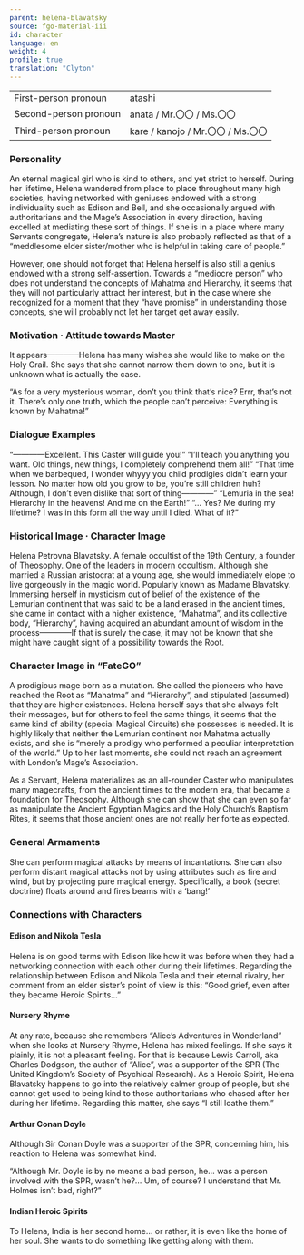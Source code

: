 ```yaml
---
parent: helena-blavatsky
source: fgo-material-iii
id: character
language: en
weight: 4
profile: true
translation: "Clyton"
---
```


<table>
  <tr><td>First-person pronoun</td><td>atashi</td></tr>
  <tr><td>Second-person pronoun</td><td>anata / Mr.〇〇 / Ms.〇〇</td></tr>
  <tr><td>Third-person pronoun</td><td>kare / kanojo / Mr.〇〇 / Ms.〇〇</td></tr>
</table> 

### Personality

An eternal magical girl who is kind to others, and yet strict to herself. During her lifetime, Helena wandered from place to place throughout many high societies, having networked with geniuses endowed with a strong individuality such as Edison and Bell, and she occasionally argued with authoritarians and the Mage’s Association in every direction, having excelled at mediating these sort of things. If she is in a place where many Servants congregate, Helena’s nature is also probably reflected as that of a “meddlesome elder sister/mother who is helpful in taking care of people.”

However, one should not forget that Helena herself is also still a genius endowed with a strong self-assertion. Towards a “mediocre person” who does not understand the concepts of Mahatma and Hierarchy, it seems that they will not particularly attract her interest, but in the case where she recognized for a moment that they “have promise” in understanding those concepts, she will probably not let her target get away easily.

### Motivation · Attitude towards Master

It appears————Helena has many wishes she would like to make on the Holy Grail. She says that she cannot narrow them down to one, but it is unknown what is actually the case.

“As for a very mysterious woman, don’t you think that’s nice? Errr, that’s not it. There’s only one truth, which the people can’t perceive: Everything is known by Mahatma!”

### Dialogue Examples

“————Excellent. This Caster will guide you!”
”I’ll teach you anything you want. Old things, new things, I completely comprehend them all!”
“That time when we barbequed, I wonder whyyy you child prodigies didn’t learn your lesson. No matter how old you grow to be, you’re still children huh? Although, I don’t even dislike that sort of thing————”
“Lemuria in the sea! Hierarchy in the heavens! And me on the Earth!”
“… Yes? Me during my lifetime? I was in this form all the way until I died. What of it?”

### Historical Image · Character Image

Helena Petrovna Blavatsky. A female occultist of the 19th Century, a founder of Theosophy. One of the leaders in modern occultism. Although she married a Russian aristocrat at a young age, she would immediately elope to live gorgeously in the magic world. Popularly known as Madame Blavatsky. Immersing herself in mysticism out of belief of the existence of the Lemurian continent that was said to be a land erased in the ancient times, she came in contact with a higher existence, “Mahatma”, and its collective body, “Hierarchy”, having acquired an abundant amount of wisdom in the process————If that is surely the case, it may not be known that she might have caught sight of a possibility towards the Root.

### Character Image in “FateGO”

A prodigious mage born as a mutation. She called the pioneers who have reached the Root as “Mahatma” and “Hierarchy”, and stipulated (assumed) that they are higher existences. Helena herself says that she always felt their messages, but for others to feel the same things, it seems that the same kind of ability (special Magical Circuits) she possesses is needed. It is highly likely that neither the Lemurian continent nor Mahatma actually exists, and she is “merely a prodigy who performed a peculiar interpretation of the world.” Up to her last moments, she could not reach an agreement with London’s Mage’s Association.

As a Servant, Helena materializes as an all-rounder Caster who manipulates many magecrafts, from the ancient times to the modern era, that became a foundation for Theosophy. Although she can show that she can even so far as manipulate the Ancient Egyptian Magics and the Holy Church’s Baptism Rites, it seems that those ancient ones are not really her forte as expected.

### General Armaments

She can perform magical attacks by means of incantations. She can also perform distant magical attacks not by using attributes such as fire and wind, but by projecting pure magical energy. Specifically, a book (secret doctrine) floats around and fires beams with a ‘bang!’

### Connections with Characters

#### Edison and Nikola Tesla

Helena is on good terms with Edison like how it was before when they had a networking connection with each other during their lifetimes. Regarding the relationship between Edison and Nikola Tesla and their eternal rivalry, her comment from an elder sister’s point of view is this: “Good grief, even after they became Heroic Spirits…”

#### Nursery Rhyme

At any rate, because she remembers “Alice’s Adventures in Wonderland” when she looks at Nursery Rhyme, Helena has mixed feelings. If she says it plainly, it is not a pleasant feeling. For that is because Lewis Carroll, aka Charles Dodgson, the author of “Alice”, was a supporter of the SPR (The United Kingdom’s Society of Psychical Research). As a Heroic Spirit, Helena Blavatsky happens to go into the relatively calmer group of people, but she cannot get used to being kind to those authoritarians who chased after her during her lifetime. Regarding this matter, she says “I still loathe them.”

#### Arthur Conan Doyle

Although Sir Conan Doyle was a supporter of the SPR, concerning him, his reaction to Helena was somewhat kind.

“Although Mr. Doyle is by no means a bad person, he… was a person involved with the SPR, wasn’t he?… Um, of course? I understand that Mr. Holmes isn’t bad, right?”

#### Indian Heroic Spirits

To Helena, India is her second home… or rather, it is even like the home of her soul. She wants to do something like getting along with them.
